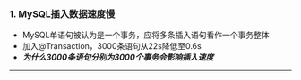 ### 1. MySQL插入数据速度慢
   - MySQL单语句被认为是一个事务，应将多条插入语句看作一个事务整体
   - 加入@Transaction，3000条语句从22s降低至0.6s
   - ***为什么3000条语句分别为3000个事务会影响插入速度***
   ---
   